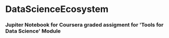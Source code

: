 # DataScienceEcosystem
### Jupiter Notebook for Coursera graded assigment for 'Tools for Data Science' Module
